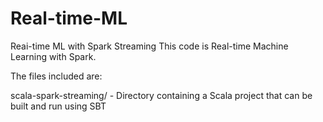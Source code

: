# Real-time-ML
Reai-time ML with Spark Streaming
This code is Real-time Machine Learning with Spark.

The files included are:

 scala-spark-streaming/ - Directory containing a Scala project that can be built and run using SBT

